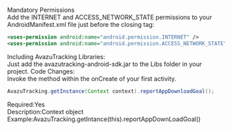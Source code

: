 Mandatory Permissions   
   Add the INTERNET and ACCESS_NETWORK_STATE permissions to your AndroidManifest.xml file just before the closing </manifest> tag:   
   ```xml
   <uses-permission android:name="android.permission.INTERNET" />      
   <uses-permission android:name="android.permission.ACCESS_NETWORK_STATE" />
   ```
   
   Including AvazuTracking Libraries:   
   Just add the avazutracking-android-sdk.jar to the Libs folder in your project.
   Code Changes:   
   Invoke the method within the onCreate of your first activity.   
   ```java
   AvazuTracking.getInstance(Context context).reportAppDownloadGoal();   
   ```
   
   Required:Yes   
   Description:Context object   
   Example:AvazuTracking.getIntance(this).reportAppDownLoadGoal()

